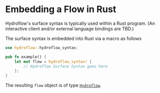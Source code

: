 # Embedding a Flow in Rust
Hydroflow's surface syntax is typically used within a Rust program. (An interactive client and/or external language bindings are TBD.)

The surface syntax is embedded into Rust via a macro as follows
```rust
use hydroflow::hydroflow_syntax;

pub fn example() {
    let mut flow = hydroflow_syntax! {
        // Hydroflow Surface Syntax goes here
    };
}
```
The resulting `flow` object is of type [`Hydroflow`](https://hydro-project.github.io/hydroflow/doc/hydroflow/scheduled/graph/struct.Hydroflow.html).
<!-- TODO(mingwei): see the documentation on the
[Hydroflow Object](./hydroflow_object.md) for details on how to use the result. -->
